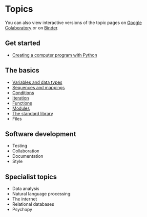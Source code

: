 # Topics

You can also view interactive versions of the topic pages on [Google Colaboratory]((https://colab.research.google.com/github/luketudge/introduction-to-programming)) or on [Binder](https://mybinder.org/v2/gh/luketudge/introduction-to-programming/master?filepath=topics).

## Get started

* [Creating a computer program with Python](intro.md)

## The basics

* [Variables and data types](types.md)
* [Sequences and mappings](sequences_mappings.md)
* [Conditions](conditions.md)
* [Iteration](iteration.md)
* [Functions](functions.md)
* [Modules](modules.md)
* [The standard library](standard_library.md)
* Files

## Software development

* Testing
* Collaboration
* Documentation
* Style

## Specialist topics

* Data analysis
* Natural language processing
* The internet
* Relational databases
* Psychopy

